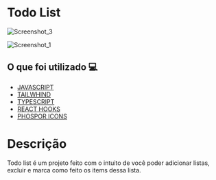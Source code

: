 <h1> Todo List </h1>

![Screenshot_3](https://user-images.githubusercontent.com/96798145/190483734-d264f17a-25a9-400e-be62-928b16102462.png)

![Screenshot_1](https://user-images.githubusercontent.com/96798145/190483764-71eb2c9d-d458-4624-aa0b-9a050bdb6903.png)

<h2> O que foi utilizado 💻 </h2>

- [JAVASCRIPT]()
- [TAILWHIND]()
- [TYPESCRIPT]()
- [REACT HOOKS]()
- [PHOSPOR ICONS]()


<h1> Descrição </h1>
<p> Todo list é um projeto feito com o intuito de você poder adicionar listas, excluir e marca como feito os items dessa lista.</p>
 
